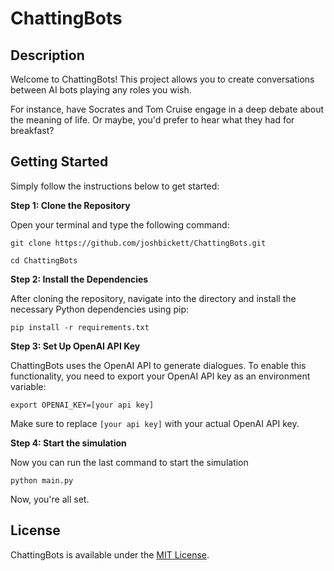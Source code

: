 # ChattingBots

## Description

Welcome to ChattingBots! This project allows you to create conversations between AI bots playing any roles you wish.

For instance, have Socrates and Tom Cruise engage in a deep debate about the meaning of life. Or maybe, you'd prefer to hear what they had for breakfast?

## Getting Started

Simply follow the instructions below to get started:

**Step 1: Clone the Repository**

Open your terminal and type the following command:

```
git clone https://github.com/joshbickett/ChattingBots.git
```

```
cd ChattingBots
```

**Step 2: Install the Dependencies**

After cloning the repository, navigate into the directory and install the necessary Python dependencies using pip:

```
pip install -r requirements.txt
```

**Step 3: Set Up OpenAI API Key**

ChattingBots uses the OpenAI API to generate dialogues. To enable this functionality, you need to export your OpenAI API key as an environment variable:

```
export OPENAI_KEY=[your api key]
```

Make sure to replace `[your api key]` with your actual OpenAI API key.

**Step 4: Start the simulation**

Now you can run the last command to start the simulation

```
python main.py
```

Now, you're all set.

## License

ChattingBots is available under the [MIT License](https://github.com/joshbickett/ChattingBots/blob/main/LICENSE).
